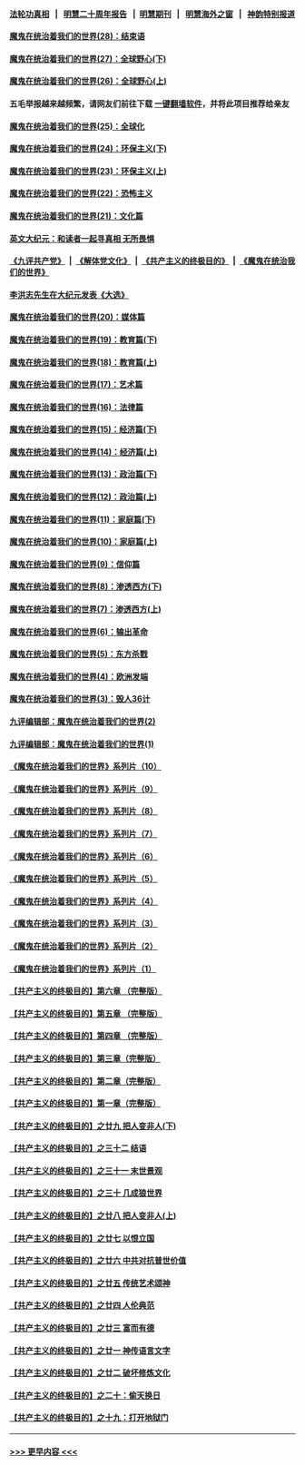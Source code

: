 #### [法轮功真相](https://github.com/gfw-breaker/truth/blob/master/README.md?t=0) &nbsp;&nbsp;|&nbsp;&nbsp; [明慧二十周年报告](https://github.com/gfw-breaker/mh-reports/blob/master/README.md?t=0) &nbsp;&nbsp;|&nbsp;&nbsp;[明慧期刊](https://github.com/gfw-breaker/mh-qikan) &nbsp;&nbsp;|&nbsp;&nbsp; [明慧海外之窗](https://github.com/gfw-breaker/mh-news/blob/master/README.md?t=0) &nbsp;&nbsp;|&nbsp;&nbsp; [神韵特别报道](https://github.com/gfw-breaker/mh-news/blob/master/shenyun.md?t=0)
#### [魔鬼在统治着我们的世界(28)：结束语](../pages/nsc422/n10936246.md?t=07180301) 
#### [魔鬼在统治着我们的世界(27)：全球野心(下)](../pages/nsc422/n10928319.md?t=07180301) 
#### [魔鬼在统治着我们的世界(26)：全球野心(上)](../pages/nsc422/n10900318.md?t=07180301) 
#### 五毛举报越来越频繁，请网友们前往下载 [一键翻墙软件](https://github.com/gfw-breaker/ssr-accounts)，并将此项目推荐给亲友
#### [魔鬼在统治着我们的世界(25)：全球化](../pages/nsc422/n10788205.md?t=07180301) 
#### [魔鬼在统治着我们的世界(24)：环保主义(下)](../pages/nsc422/n10695307.md?t=07180301) 
#### [魔鬼在统治着我们的世界(23)：环保主义(上)](../pages/nsc422/n10688613.md?t=07180301) 
#### [魔鬼在统治着我们的世界(22)：恐怖主义](../pages/nsc422/n10614727.md?t=07180301) 
#### [魔鬼在统治着我们的世界(21)：文化篇](../pages/nsc422/n10597706.md?t=07180301) 
#### [英文大纪元：和读者一起寻真相 无所畏惧](../pages/nsc422/n12542027.md?t=07180301) 
#### [《九评共产党》](https://github.com/begood0513/9ping.md/blob/master/README.md) &nbsp;|&nbsp; [《解体党文化》](../../../../jtdwh.md/blob/master/README.md)  &nbsp;|&nbsp; [《共产主义的终极目的》](../../../../gczydzjmd.md/blob/master/README.md) &nbsp;|&nbsp; [《魔鬼在统治我们的世界》](../../../../mgztzwmdsj.md/blob/master/README.md) 
#### [李洪志先生在大纪元发表《大选》](../pages/nsc422/n12534746.md?t=07180301) 
#### [魔鬼在统治着我们的世界(20)：媒体篇](../pages/nsc422/n10586579.md?t=07180301) 
#### [魔鬼在统治着我们的世界(19)：教育篇(下)](../pages/nsc422/n10564808.md?t=07180301) 
#### [魔鬼在统治着我们的世界(18)：教育篇(上)](../pages/nsc422/n10526970.md?t=07180301) 
#### [魔鬼在统治着我们的世界(17)：艺术篇](../pages/nsc422/n10499093.md?t=07180301) 
#### [魔鬼在统治着我们的世界(16)：法律篇](../pages/nsc422/n10485969.md?t=07180301) 
#### [魔鬼在统治着我们的世界(15)：经济篇(下)](../pages/nsc422/n10469975.md?t=07180301) 
#### [魔鬼在统治着我们的世界(14)：经济篇(上)](../pages/nsc422/n10457370.md?t=07180301) 
#### [魔鬼在统治着我们的世界(13)：政治篇(下)](../pages/nsc422/n10448270.md?t=07180301) 
#### [魔鬼在统治着我们的世界(12)：政治篇(上)](../pages/nsc422/n10444576.md?t=07180301) 
#### [魔鬼在统治着我们的世界(11)：家庭篇(下)](../pages/nsc422/n10440961.md?t=07180301) 
#### [魔鬼在统治着我们的世界(10)：家庭篇(上)](../pages/nsc422/n10435448.md?t=07180301) 
#### [魔鬼在统治着我们的世界(9)：信仰篇](../pages/nsc422/n10432159.md?t=07180301) 
#### [魔鬼在统治着我们的世界(8)：渗透西方(下)](../pages/nsc422/n10429603.md?t=07180301) 
#### [魔鬼在统治着我们的世界(7)：渗透西方(上)](../pages/nsc422/n10426013.md?t=07180301) 
#### [魔鬼在统治着我们的世界(6)：输出革命](../pages/nsc422/n10421536.md?t=07180301) 
#### [魔鬼在统治着我们的世界(5)：东方杀戮](../pages/nsc422/n10417707.md?t=07180301) 
#### [魔鬼在统治着我们的世界(4)：欧洲发端](../pages/nsc422/n10414890.md?t=07180301) 
#### [魔鬼在统治着我们的世界(3)：毁人36计](../pages/nsc422/n10411583.md?t=07180301) 
#### [九评编辑部：魔鬼在统治着我们的世界(2)](../pages/nsc422/n10410036.md?t=07180301) 
#### [九评编辑部：魔鬼在统治着我们的世界(1)](../pages/nsc422/n10406825.md?t=07180301) 
#### [《魔鬼在统治着我们的世界》系列片（10）](../pages/nsc422/n12292670.md?t=07180301) 
#### [《魔鬼在统治着我们的世界》系列片（9）](../pages/nsc422/n12290859.md?t=07180301) 
#### [《魔鬼在统治着我们的世界》系列片（8）](../pages/nsc422/n12287445.md?t=07180301) 
#### [《魔鬼在统治着我们的世界》系列片（7）](../pages/nsc422/n12283425.md?t=07180301) 
#### [《魔鬼在统治着我们的世界》系列片（6）](../pages/nsc422/n12282314.md?t=07180301) 
#### [《魔鬼在统治着我们的世界》系列片（5）](../pages/nsc422/n12281419.md?t=07180301) 
#### [《魔鬼在统治着我们的世界》系列片（4）](../pages/nsc422/n12274024.md?t=07180301) 
#### [《魔鬼在统治着我们的世界》系列片（3）](../pages/nsc422/n12271322.md?t=07180301) 
#### [《魔鬼在统治着我们的世界》系列片（2）](../pages/nsc422/n12269049.md?t=07180301) 
#### [《魔鬼在统治着我们的世界》系列片（1）](../pages/nsc422/n12267575.md?t=07180301) 
#### [【共产主义的终极目的】第六章 （完整版）](../pages/nsc422/n11428913.md?t=07180301) 
#### [【共产主义的终极目的】第五章 （完整版）](../pages/nsc422/n11428912.md?t=07180301) 
#### [【共产主义的终极目的】第四章 （完整版）](../pages/nsc422/n11428907.md?t=07180301) 
#### [【共产主义的终极目的】第三章（完整版）](../pages/nsc422/n11428848.md?t=07180301) 
#### [【共产主义的终极目的】第二章（完整版）](../pages/nsc422/n11428831.md?t=07180301) 
#### [【共产主义的终极目的】第一章（完整版）](../pages/nsc422/n11417651.md?t=07180301) 
#### [【共产主义的终极目的】之廿九 把人变非人(下)](../pages/nsc422/n11344140.md?t=07180301) 
#### [【共产主义的终极目的】之三十二 结语](../pages/nsc422/n11360535.md?t=07180301) 
#### [【共产主义的终极目的】之三十一 末世景观](../pages/nsc422/n11351129.md?t=07180301) 
#### [【共产主义的终极目的】之三十 几成狼世界](../pages/nsc422/n11348280.md?t=07180301) 
#### [【共产主义的终极目的】之廿八 把人变非人(上)](../pages/nsc422/n11340492.md?t=07180301) 
#### [【共产主义的终极目的】之廿七 以恨立国](../pages/nsc422/n11336944.md?t=07180301) 
#### [【共产主义的终极目的】之廿六 中共对抗普世价值](../pages/nsc422/n11324785.md?t=07180301) 
#### [【共产主义的终极目的】之廿五 传统艺术颂神](../pages/nsc422/n11296396.md?t=07180301) 
#### [【共产主义的终极目的】之廿四 人伦典范](../pages/nsc422/n11296397.md?t=07180301) 
#### [【共产主义的终极目的】之廿三 富而有德](../pages/nsc422/n11283598.md?t=07180301) 
#### [【共产主义的终极目的】之廿一 神传语言文字](../pages/nsc422/n11263265.md?t=07180301) 
#### [【共产主义的终极目的】之廿二 破坏修炼文化](../pages/nsc422/n11245728.md?t=07180301) 
#### [【共产主义的终极目的】之二十：偷天换日](../pages/nsc422/n11238846.md?t=07180301) 
#### [【共产主义的终极目的】之十九：打开地狱门](../pages/nsc422/n11206376.md?t=07180301) 

----
#### [ >>> 更早内容 <<< ](../indexes/nsc422-earlier.md)

